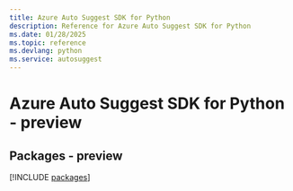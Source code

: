```yaml
---
title: Azure Auto Suggest SDK for Python
description: Reference for Azure Auto Suggest SDK for Python
ms.date: 01/28/2025
ms.topic: reference
ms.devlang: python
ms.service: autosuggest
---
```

# Azure Auto Suggest SDK for Python - preview
## Packages - preview
[!INCLUDE [packages](auto-suggest-index.md)]